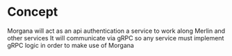 # Concept

Morgana will act as an api authentication a service to work along Merlin and other services
It will communicate via gRPC so any service must implement gRPC logic in order to make use of Morgana
